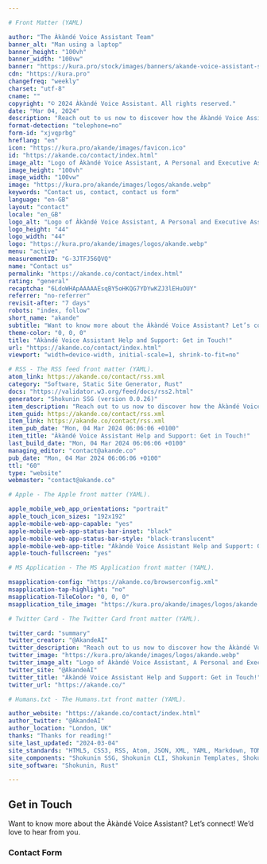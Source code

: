 ```yaml
---

# Front Matter (YAML)

author: "The Àkàndé Voice Assistant Team"
banner_alt: "Man using a laptop"
banner_height: "100vh"
banner_width: "100vw"
banner: "https://kura.pro/stock/images/banners/akande-voice-assistant-stock.webp"
cdn: "https://kura.pro"
changefreq: "weekly"
charset: "utf-8"
cname: ""
copyright: "© 2024 Àkàndé Voice Assistant. All rights reserved."
date: "Mar 04, 2024"
description: "Reach out to us now to discover how the Àkàndé Voice Assistant can be the key to enhancing your productivity and efficiency."
format-detection: "telephone=no"
form-id: "xjvqprbg"
hreflang: "en"
icon: "https://kura.pro/akande/images/favicon.ico"
id: "https://akande.co/contact/index.html"
image_alt: "Logo of Àkàndé Voice Assistant, A Personal and Executive Assistance"
image_height: "100vh"
image_width: "100vw"
image: "https://kura.pro/akande/images/logos/akande.webp"
keywords: "Contact us, contact, contact us form"
language: "en-GB"
layout: "contact"
locale: "en_GB"
logo_alt: "Logo of Àkàndé Voice Assistant, A Personal and Executive Assistance"
logo_height: "44"
logo_width: "44"
logo: "https://kura.pro/akande/images/logos/akande.webp"
menu: "active"
measurementID: "G-3JTFJ56QVQ"
name: "Contact us"
permalink: "https://akande.co/contact/index.html"
rating: "general"
recaptcha: "6LdoWHApAAAAAEsqBY5oHKQG7YDYwKZJ3lEHuOUY"
referrer: "no-referrer"
revisit-after: "7 days"
robots: "index, follow"
short_name: "akande"
subtitle: "Want to know more about the Àkàndé Voice Assistant? Let’s connect! We’d love to hear from you."
theme-color: "0, 0, 0"
title: "Àkàndé Voice Assistant Help and Support: Get in Touch!"
url: "https://akande.co/contact/index.html"
viewport: "width=device-width, initial-scale=1, shrink-to-fit=no"

# RSS - The RSS feed front matter (YAML).
atom_link: https://akande.co/contact/rss.xml
category: "Software, Static Site Generator, Rust"
docs: "https://validator.w3.org/feed/docs/rss2.html"
generator: "Shokunin SSG (version 0.0.26)"
item_description: "Reach out to us now to discover how the Àkàndé Voice Assistant can be the key to enhancing your productivity and efficiency."
item_guid: https://akande.co/contact/rss.xml
item_link: https://akande.co/contact/rss.xml
item_pub_date: "Mon, 04 Mar 2024 06:06:06 +0100"
item_title: "Àkàndé Voice Assistant Help and Support: Get in Touch!"
last_build_date: "Mon, 04 Mar 2024 06:06:06 +0100"
managing_editor: "contact@akande.co"
pub_date: "Mon, 04 Mar 2024 06:06:06 +0100"
ttl: "60"
type: "website"
webmaster: "contact@akande.co"

# Apple - The Apple front matter (YAML).

apple_mobile_web_app_orientations: "portrait"
apple_touch_icon_sizes: "192x192"
apple-mobile-web-app-capable: "yes"
apple-mobile-web-app-status-bar-inset: "black"
apple-mobile-web-app-status-bar-style: "black-translucent"
apple-mobile-web-app-title: "Àkàndé Voice Assistant Help and Support: Get in Touch!"
apple-touch-fullscreen: "yes"

# MS Application - The MS Application front matter (YAML).

msapplication-config: "https://akande.co/browserconfig.xml"
msapplication-tap-highlight: "no"
msapplication-TileColor: "0, 0, 0"
msapplication_tile_image: "https://kura.pro/akande/images/logos/akande.webp"

# Twitter Card - The Twitter Card front matter (YAML).

twitter_card: "summary"
twitter_creator: "@AkandeAI"
twitter_description: "Reach out to us now to discover how the Àkàndé Voice Assistant can be the key to enhancing your productivity and efficiency."
twitter_image: "https://kura.pro/akande/images/logos/akande.webp"
twitter_image_alt: "Logo of Àkàndé Voice Assistant, A Personal and Executive Assistance"
twitter_site: "@AkandeAI"
twitter_title: "Àkàndé Voice Assistant Help and Support: Get in Touch!"
twitter_url: "https://akande.co/"

# Humans.txt - The Humans.txt front matter (YAML).

author_website: "https://akande.co/contact/index.html"
author_twitter: "@AkandeAI"
author_location: "London, UK"
thanks: "Thanks for reading!"
site_last_updated: "2024-03-04"
site_standards: "HTML5, CSS3, RSS, Atom, JSON, XML, YAML, Markdown, TOML"
site_components: "Shokunin SSG, Shokunin CLI, Shokunin Templates, Shokunin Themes, Kaishi SSG, Kaishi CLI, Kaishi Templates, Kaishi Themes"
site_software: "Shokunin, Rust"

---
```


## Get in Touch

Want to know more about the Àkàndé Voice Assistant? Let’s connect! We’d love to hear from you.

### Contact Form

